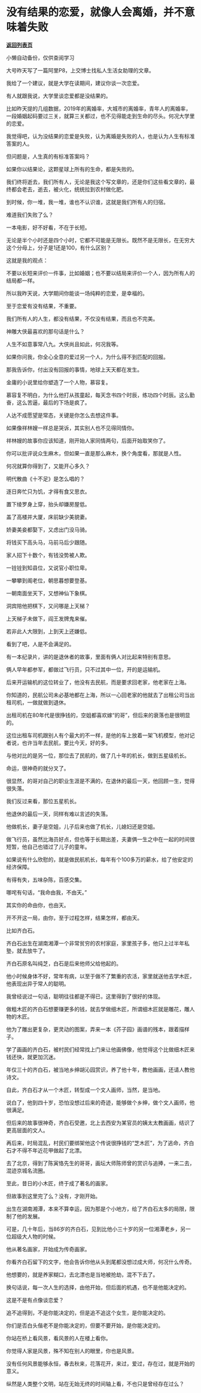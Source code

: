 # 没有结果的恋爱，就像人会离婚，并不意味着失败

[**返回列表页**](/gzh/记忆承载3)

小懒自动备份，仅供查阅学习

大号昨天写了一篇阿里P8，上交博士找私人生活女助理的文章。  

  

我给了一个建议，就是大学在读期间，建议你谈一次恋爱。

  

有人就跟我说，大学里谈恋爱都是没结果的。

  

比如昨天提的几组数据，2019年的离婚率，大城市的离婚率，青年人的离婚率，一段婚姻起码要过三关，就算三关都过，也不见得能走到生命的尽头。何况大学里的恋爱。

  

我觉得吧，认为没结果的恋爱是失败，认为离婚是失败的人，也是认为人生有标准答案的人。

  

但问题是，人生真的有标准答案吗？

  

如果你以结果论，这颗星球上所有的生命，都是失败的。

  

我们终将逝去，我们所有人，无论是我这个写文章的，还是你们这些看文章的，最终都会老去，逝去，被火化，统统拉到农村做化肥。

  

到时候，你一堆，我一堆，谁也不认识谁，这就是我们所有人的归宿。

  

难道我们失败了么？  

  

一本电影，好不好看，不在于长短。

  

无论是半个小时还是四个小时，它都不可能是无限长。既然不是无限长，在无穷大这个分母上，分子是1还是100，有什么区别？

  

这就是我的观点：

  

不要以长短来评价一件事，比如婚姻；也不要以结局来评价一个人，因为所有人的结局都一样。

  

所以我昨天说，大学期间你能谈一场纯粹的恋爱，是幸福的。

  

至于恋爱有没有结果，不重要。

  

我们所有人的人生，都没有结果，不仅没有结果，而且也不完美。  

  

神雕大侠最喜欢的那句话是什么？  

  

人生不如意事常八九。大侠尚且如此，何况我等。

  

如果你问我，你全心全意的爱过另一个人，为什么得不到匹配的回报。  

  

那我告诉你，付出没有回报的事情，地球上天天都在发生。

  

金庸的小说里给你塑造了一个人物，慕容复。

  

慕容复不明白，为什么他打从孩童起，每天念书四个时辰，练功四个时辰。这么勤奋，这么苦逼，最后的下场是疯了。

  

人达不成愿望是常态，关键是你怎么去想这件事。

  

如果像祥林嫂一样总是哭诉，其实别人也不见得同情你。  

  

祥林嫂的故事你应该知道，刚开始人家同情两句，后面开始取笑你了。  

  

你可以批评说众生麻木，但如果一直是那么麻木，换个角度看，那就是人性。  

  

何况就算你得到了，又能开心多久？

  

明代散曲《十不足》是怎么唱的？  

  

逐日奔忙只为饥，才得有食又思衣。

置下绫罗身上穿，抬头却嫌房屋低。

盖了高楼并大厦，床前缺少美貌妻。

娇妻美妾都娶下，又虑出门没马骑。

将钱买下高头马，马前马后少跟随。

家人招下十数个，有钱没势被人欺。

一铨铨到知县位，又说官小职位卑。

一攀攀到阁老位，朝思暮想要登基。

一朝南面坐天下，又想神仙下象棋。

洞宾陪他把棋下，又问哪是上天梯？

上天梯子未做下，阎王发牌鬼来催。

若非此人大限到，上到天上还嫌低。

  

看到了吧，人是不会满足的。  

  

有一本纪录片，讲的是退休者的故事，里面有俩人对比起来特别有意思。

  

俩人早年都参军，都做过飞行员，只不过其中一位，开的是运输机。

  

后来开运输机的这位转业了，他没有去民航，而是要求回老家，他老家在上海。

  

你知道的，民航公司未必基地都在上海，所以一心回老家的他就去了出租公司当出租司机，一做就做到退休。  

  

出租司机在80年代是很挣钱的，空姐都喜欢嫁“的哥”，但后来的衰落也是很明显的。

  

这位出租车司机跟别人有个最大的不一样，是他的车上放着一架飞机模型，他对记者说，也许当年去民航，要比今天，好的多。  

  

与他对比的是另一位，那位去了民航的，做了几十年的机长，做到五星级机长。  

  

命运，很神奇的就分叉了。

  

很显然，的哥对自己的职业生涯是不满的，在退休的最后一天，他回顾一生，觉得很失落。

  

我们反过来看，那位五星机长。  

  

他退休的最后一天，同样有难以言述的失落。  

  

他做机长，妻子是空姐，儿子后来也做了机长，儿媳妇还是空姐。

  

做飞行员，虽然比海员好点，但也等于长期出差，夫妻俩一生之中在一起的时间很短暂，他自己也错过了儿子的童年。  

  

如果说有什么欣慰的，就是做民航机长，每年有个100多万的薪水，给了他安定的经济保障。  

  

有得有失，五味杂陈，百感交集。  

  

哪咤有句话，“我命由我，不由天。”

  

其实你的命由你，也由天。

  

开不开这一局，由你，至于过程怎样，结果怎样，都由天。

  

比如齐白石。  

  

齐白石出生在湖南湘潭一个非常贫穷的农村家庭，家里孩子多，他只上过半年私塾，就去放牛了。

  

齐白石原名叫纯芝，白石是后来他师父给他起的。  

  

他小时候身体不好，常年有病，以至于做不了繁重的农活，家里就送他去学木匠，他表现出异于常人的聪明。

  

我曾经说过一句话，聪明往往都是不得已，这里得到了很好的体现。  

  

做粗木匠的齐白石想要赚更多的钱，就去学做细木匠，所谓细木匠就是雕花，雕人物的木匠。  

  

他为了雕出更复杂，更灵动的图案，弄来一本《芥子园》画谱的残本，跟着描样子。

  

学了画画的齐白石，被村民们经常找上门来让他画佛像，他觉得这个比做细木匠来钱还快，就更加沉迷。  

  

年仅三十的齐白石，被当地乡绅胡沁园赏识，养了他十年，教他画画，还请人教他诗文。

  

自此，齐白石才从一个木匠，转型成一个文人画师，当然，是当地。

  

说白了，他到四十岁，恐怕没想过后来的奇迹，能够做个乡绅，做个文人画师，他很满足。  

  

但后来的故事很神奇，齐白石受邀，北上去西安为某官员的姨太太教画画，结识了更高层面的文人。

  

再后来，时局混乱，村民们要绑架他这个传说很挣钱的“芝木匠”，为了逃命，齐白石才不得不年近花甲做起了北漂。

  

去了北京，得到了陈寅恪先生的哥哥，画坛大师陈师曾的赏识与追捧，一来二去，混迹京城名流圈。

  

至此，昔日的小木匠，终于成了著名的画家。

  

但故事到这里完了么？没有，才刚开始。  

  

出生在湖南湘潭，本来不算幸运，因为那是个小地方，给了齐白石太多的局限，限制了他的发展。

  

可是，几十年后，当86岁的齐白石，见到比他小三十岁的另一位湘潭老乡，另一位超级大人物的时候。

  

他从著名画家，开始成为传奇画家。  

  

你看齐白石留下的文字，他会告诉你他从头到尾都没想过成大师，何况什么传奇。

  

他想要的，就是养家糊口，去北漂也是当地被抢劫，混不下去了。

  

换句话说，每一次人生的选择，由他开始，但后面的机遇，也不是他能决定的。

  

这是不是有点像谈恋爱？  

  

追不追得到，不是你能决定的，但是追不追这个女生，是你能决定的。  

  

你们是否白头偕老不是你能决定的，但要不要开始，是你能决定的。  

  

你站在桥上看风景，看风景的人在楼上看你。

  

你觉得人家是风景，殊不知在别人的眼里，你也是风景。  

  

没有任何风景能够永恒，春去秋来，花落花开，来过，爱过，存在过，就是开始的意义。  

  

纵然是人类整个文明，站在无始无终的时间轴上看，不也只是曾经存在过么？

